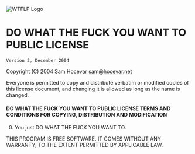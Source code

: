 ![WTFLP Logo](http://www.wtfpl.net/wp-content/uploads/2012/12/logo-220x1601.png)

DO WHAT THE FUCK YOU WANT TO PUBLIC LICENSE
===========================================

    Version 2, December 2004

Copyright (C) 2004 Sam Hocevar <sam@hocevar.net>

Everyone is permitted to copy and distribute verbatim or modified
copies of this license document, and changing it is allowed as long
as the name is changed.

#### DO WHAT THE FUCK YOU WANT TO PUBLIC LICENSE TERMS AND CONDITIONS FOR COPYING, DISTRIBUTION AND MODIFICATION

 <ol start="0"><li>You just DO WHAT THE FUCK YOU WANT TO.</li></ol>

THIS PROGRAM IS FREE SOFTWARE. IT COMES WITHOUT ANY WARRANTY, TO THE EXTENT PERMITTED BY APPLICABLE LAW.